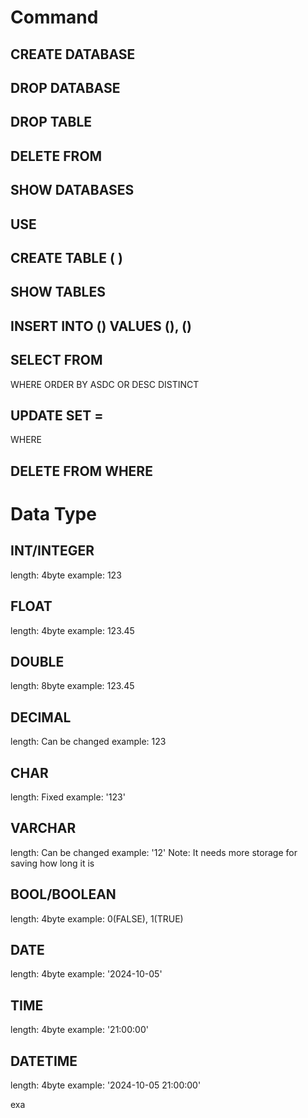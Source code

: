 # Command

## CREATE DATABASE <DatabaseName>
## DROP DATABASE
## DROP TABLE
## DELETE FROM <TableName>
## SHOW DATABASES
## USE <DatabaseName>
## CREATE TABLE <TableName> (<CloumnName> <CloumnType>)
## SHOW TABLES
## INSERT INTO <TableName> (<CloumnName>) VALUES (<Values>), (<Values>)
## SELECT <CloumnName> FROM <TableName> 
WHERE <Condition> 
ORDER BY <CloumnName> ASDC OR DESC
DISTINCT
## UPDATE <TableName> SET <UpdateColumn> = <Value> 
WHERE <Condition>
## DELETE FROM <TableName> WHERE <Condition> 
# Data Type

## INT/INTEGER
length: 4byte
example: 123

## FLOAT
length: 4byte
example: 123.45
## DOUBLE
length: 8byte
example: 123.45
## DECIMAL
length: Can be changed
example: 123

## CHAR
length: Fixed
example: '123'
## VARCHAR
length: Can be changed
example: '12'
Note: It needs more storage for saving how long it is

## BOOL/BOOLEAN
length: 4byte
example: 0(FALSE), 1(TRUE)

## DATE
length: 4byte
example: '2024-10-05'
## TIME
length: 4byte
example: '21\:00:00'
## DATETIME
length: 4byte
example: '2024-10-05 21\:00:00'




exa

